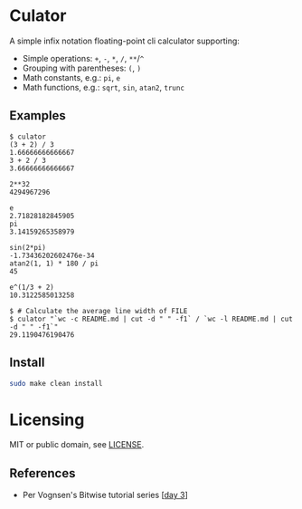 # Culator

A simple infix notation floating-point cli calculator supporting:

* Simple operations: `+`, `-`, `*`, `/`, `**`/`^`
* Grouping with parentheses: `(`, `)`
* Math constants, e.g.: `pi`, `e`
* Math functions, e.g.: `sqrt`, `sin`, `atan2`, `trunc`

## Examples

```
$ culator
(3 + 2) / 3
1.66666666666667
3 + 2 / 3
3.66666666666667

2**32
4294967296

e
2.71828182845905
pi
3.14159265358979

sin(2*pi)
-1.73436202602476e-34
atan2(1, 1) * 180 / pi
45

e^(1/3 + 2)
10.3122585013258
```

```
$ # Calculate the average line width of FILE
$ culator "`wc -c README.md | cut -d " " -f1` / `wc -l README.md | cut -d " " -f1`"
29.1190476190476
```

## Install
```sh
sudo make clean install
```

# Licensing
MIT or public domain, see [LICENSE](LICENSE).

## References
* Per Vognsen's Bitwise tutorial series [[day 3](https://youtu.be/0woxSWjWsb8)]

